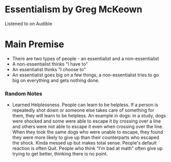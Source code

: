 # Essentialism by Greg McKeown

Listened to on Audible

# Main Premise

- There are two types of people - an essentialist and a non-essentialist
- A non-essentialist thinks "I have to"
- An essentialist thinks "I choose to"
- An essentialist goes big on a few things, a non-essentialist tries to go big on everything and gets nothing done.

### Random Notes

- Learned Helplessness. People can learn to be helpless. If a person is repeatedly shot down or someone else takes care of something for them, they will learn to be helpless. An example in dogs: in a study, dogs were shocked and some were able to escape it by crossing over a line and others were not able to escape it even when crossing over the line. When they took the same dogs who were unable to escape, they found they were more likely to give up than their counterparts who escaped the shock. Kinda messed up but makes total sense. People's default reaction is often Quit. People who think "I'm bad at math" often give up trying to get better, thinking there is no point.
